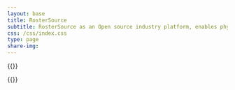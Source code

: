 ```yaml
---
layout: base
title: RosterSource
subtitle: RosterSource as an Open source industry platform, enables physician roster data exchange across systems and organizations, architected to provide universal secure integration capability in real-time.  
css: /css/index.css
type: page
share-img: 
---
```

 

{{<top-contents>}}

{{<bottom-contents>}}

